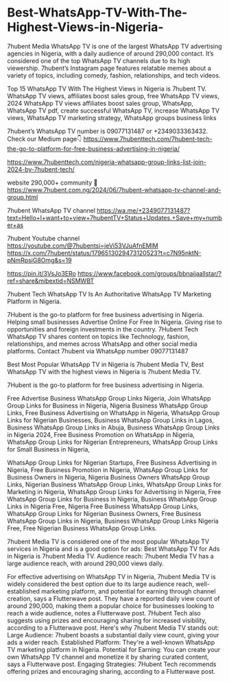 # Best-WhatsApp-TV-With-The-Highest-Views-in-Nigeria-
7hubent Media WhatsApp TV is one of the largest WhatsApp TV advertising agencies in Nigeria, with a daily audience of around 290,000 contact. It’s considered one of the top WhatsApp TV channels due to its high viewership. 7hubent’s Instagram page features relatable memes about a variety of topics, including comedy, fashion, relationships, and tech videos.

Top 15 WhatsApp TV With The Highest Views in Nigeria is 7hubent TV. WhatsApp TV views, affiliates boost sales group, free WhatsApp TV views, 2024 WhatsApp TV views affiliates boost sales group, WhatsApp, WhatsApp TV pdf, create successful WhatsApp TV, increase WhatsApp TV views, WhatsApp TV marketing strategy, WhatsApp groups business links 

7hubent’s WhatsApp TV number is 09077131487 or +2349033363432.
Check our Medium page👇
https://www.7hubenttech.com/7hubent-tech-the-go-to-platform-for-free-business-advertising-in-nigeria/

https://www.7hubenttech.com/nigeria-whatsapp-group-links-list-join-2024-by-7hubent-tech/

 website 290,000+ community 🤴
https://www.7hubent.com.ng/2024/06/7hubent-whatsapp-tv-channel-and-group.html

7hubent WhatsApp TV channel 
https://wa.me/+2349077131487?text=Hello+I+want+to+view+7hubentTV+Status+Updates.+Save+my+number+as

7hubent Youtube channel 
https://youtube.com/@7hubentsi=jeVi53VJuAfnEMlM 
https://x.com/7hubent/status/1796513029473120523?t=c7N95nktN-pNmRpsiG8Omg&s=19

https://pin.it/3VsJo3ERo
https://www.facebook.com/groups/bbnaijaallstar/?ref=share&mibextid=NSMWBT

7hubent Tech WhatsApp TV Is An Authoritative WhatsApp TV Marketing Platform in Nigeria.

7Hubent is the go-to platform for free business advertising in Nigeria. Helping small businesses Advertise Online For Free In Nigeria. Giving rise to opportunities and foreign investments in the country. 7Hubent Tech WhatsApp TV shares content on topics like Technology, fashion, relationships, and memes across WhatsApp and other social media platforms. Contact 7hubent via WhatsApp number 09077131487 

Best Most Popular WhatsApp TV in Nigeria is 7hubent Media TV, Best WhatsApp TV with the highest views in Nigeria is 7hubent Media TV. 

7Hubent is the go-to platform for free business advertising in Nigeria.

Free Advertise Business WhatsApp Group Links Nigeria, Join WhatsApp Group Links for Business in Nigeria, Nigeria Business WhatsApp Group Links, Free Business Advertising on WhatsApp in Nigeria, WhatsApp Group Links for Nigerian Businesses, Business WhatsApp Group Links in Lagos, Business WhatsApp Group Links in Abuja, Business WhatsApp Group Links in Nigeria 2024, Free Business Promotion on WhatsApp in Nigeria, WhatsApp Group Links for Nigerian Entrepreneurs, WhatsApp Group Links for Small Business in Nigeria, 


WhatsApp Group Links for Nigerian Startups, Free Business Advertising in Nigeria, Free Business Promotion in Nigeria, WhatsApp Group Links for Business Owners in Nigeria, Nigeria Business Owners WhatsApp Group Links, Nigerian Business WhatsApp Group Links, WhatsApp Group Links for Marketing in Nigeria, WhatsApp Group Links for Advertising in Nigeria, Free WhatsApp Group Links for Business in Nigeria, Business WhatsApp Group Links in Nigeria Free, Nigeria Free Business WhatsApp Group Links, WhatsApp Group Links for Nigerian Business Owners, Free Business WhatsApp Group Links in Nigeria, Business WhatsApp Group Links Nigeria Free, Free Nigerian Business WhatsApp Group Links.


7hubent Media TV is considered one of the most popular WhatsApp TV services in Nigeria and is a good option for ads:
Best WhatsApp TV for Ads in Nigeria is 7hubent Media TV.
Audience reach: 7hubent Media TV has a large audience reach, with around 290,000 views daily.



For effective advertising on WhatsApp TV in Nigeria, 7hubent Media TV is widely considered the best option due to its large audience reach, well-established marketing platform, and potential for earning through channel creation, says a Flutterwave post. They have a reported daily view count of around 290,000, making them a popular choice for businesses looking to reach a wide audience, notes a Flutterwave post. 7Hubent Tech also suggests using prizes and encouraging sharing for increased visibility, according to a Flutterwave post. 
Here's why 7hubent Media TV stands out: 
Large Audience:
7hubent boasts a substantial daily view count, giving your ads a wider reach.
Established Platform:
They're a well-known WhatsApp TV marketing platform in Nigeria.
Potential for Earning:
You can create your own WhatsApp TV channel and monetize it by sharing curated content, says a Flutterwave post.
Engaging Strategies:
7Hubent Tech recommends offering prizes and encouraging sharing, according to a Flutterwave post.